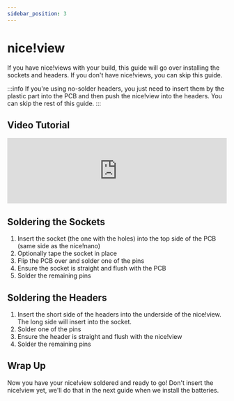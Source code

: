 ```yaml
---
sidebar_position: 3
---
```


# nice!view

If you have nice!views with your build, this guide will go over installing the sockets and headers. If you don't have nice!views, you can skip this guide.

:::info
If you're using no-solder headers, you just need to insert them by the plastic part into the PCB and then push the nice!view into the headers. You can skip the rest of this guide.
:::

## Video Tutorial

<iframe style={{maxWidth: "640px", aspectRatio: "16/9"}} width="100%" height="auto" src="https://www.youtube.com/embed/RqK0xFIlSj0" title="YouTube video player" frameborder="0" allow="accelerometer; autoplay; clipboard-write; encrypted-media; gyroscope; picture-in-picture; web-share" allowfullscreen></iframe>

## Soldering the Sockets

1. Insert the socket (the one with the holes) into the top side of the PCB (same side as the nice!nano)
2. Optionally tape the socket in place
3. Flip the PCB over and solder one of the pins
4. Ensure the socket is straight and flush with the PCB
5. Solder the remaining pins

## Soldering the Headers

1. Insert the short side of the headers into the underside of the nice!view. The long side will insert into the socket.
2. Solder one of the pins
3. Ensure the header is straight and flush with the nice!view
4. Solder the remaining pins

## Wrap Up

Now you have your nice!view soldered and ready to go! Don't insert the nice!view yet, we'll do that in the next guide when we install the batteries.
